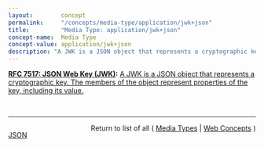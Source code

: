 ```yaml
---
layout:        concept
permalink:     "/concepts/media-type/application/jwk+json"
title:         "Media Type: application/jwk+json"
concept-name:  Media Type
concept-value: application/jwk+json
description: "A JWK is a JSON object that represents a cryptographic key. The members of the object represent properties of the key, including its value."
---
```


**[RFC 7517: JSON Web Key (JWK)](/specs/IETF/RFC/7517 "A JSON Web Key (JWK) is a JavaScript Object Notation (JSON) data structure that represents a cryptographic key. This specification also defines a JWK Set JSON data structure that represents a set of JWKs. Cryptographic algorithms and identifiers for use with this specification are described in the separate JSON Web Algorithms (JWA) specification and IANA registries established by that specification."):** [A JWK is a JSON object that represents a cryptographic key. The members of the object represent properties of the key, including its value.](http://tools.ietf.org/html/rfc7517#section-4 "Read documentation for Media Type &#34;application/jwk+json&#34;")

<br/>
<hr/>

<p style="float : left"><a href="./application/jwk+json.json" title="JSON representing this particular Web Concept value">JSON</a></p>
<p style="text-align: right">Return to list of all ( <a href="../media-types">Media Types</a> | <a href="../">Web Concepts</a> )</p>
